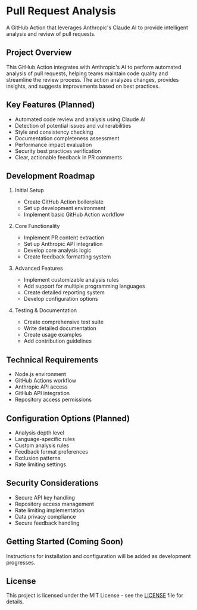 # Pull Request Analysis

A GitHub Action that leverages Anthropic's Claude AI to provide intelligent analysis and review of pull requests.

## Project Overview

This GitHub Action integrates with Anthropic's AI to perform automated analysis of pull requests, helping teams maintain code quality and streamline the review process. The action analyzes changes, provides insights, and suggests improvements based on best practices.

## Key Features (Planned)

- Automated code review and analysis using Claude AI
- Detection of potential issues and vulnerabilities
- Style and consistency checking
- Documentation completeness assessment
- Performance impact evaluation
- Security best practices verification
- Clear, actionable feedback in PR comments

## Development Roadmap

1. Initial Setup

   - Create GitHub Action boilerplate
   - Set up development environment
   - Implement basic GitHub Action workflow

2. Core Functionality

   - Implement PR content extraction
   - Set up Anthropic API integration
   - Develop core analysis logic
   - Create feedback formatting system

3. Advanced Features

   - Implement customizable analysis rules
   - Add support for multiple programming languages
   - Create detailed reporting system
   - Develop configuration options

4. Testing & Documentation
   - Create comprehensive test suite
   - Write detailed documentation
   - Create usage examples
   - Add contribution guidelines

## Technical Requirements

- Node.js environment
- GitHub Actions workflow
- Anthropic API access
- GitHub API integration
- Repository access permissions

## Configuration Options (Planned)

- Analysis depth level
- Language-specific rules
- Custom analysis rules
- Feedback format preferences
- Exclusion patterns
- Rate limiting settings

## Security Considerations

- Secure API key handling
- Repository access management
- Rate limiting implementation
- Data privacy compliance
- Secure feedback handling

## Getting Started (Coming Soon)

Instructions for installation and configuration will be added as development progresses.

## License

This project is licensed under the MIT License - see the [LICENSE](LICENSE) file for details.

